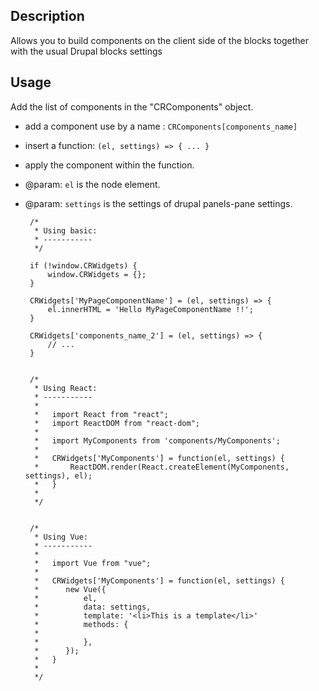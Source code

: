 ## Description 
Allows you to build components on the client side of the blocks together with the usual Drupal blocks settings

## Usage

Add the list of components in the "CRComponents" object.
 - add a component use by a name : `CRComponents[components_name]`
 - insert a function: `(el, settings) => { ... }`
 - apply the component within the function.
 - @param: `el` is the node element.
 - @param: `settings` is the settings of drupal panels-pane settings.

		/*
		 * Using basic:
		 * -----------
		 */

		if (!window.CRWidgets) {
			window.CRWidgets = {};
		}

		CRWidgets['MyPageComponentName'] = (el, settings) => {
			el.innerHTML = 'Hello MyPageComponentName !!';
		}

		CRWidgets['components_name_2'] = (el, settings) => {
			// ...
		}


		/*
		 * Using React:
		 * -----------
		 *
		 *   import React from "react";
		 *   import ReactDOM from "react-dom";
		 *
		 *   import MyComponents from 'components/MyComponents';
		 *
		 *   CRWidgets['MyComponents'] = function(el, settings) {
		 *       ReactDOM.render(React.createElement(MyComponents, settings), el);
		 *   }
		 *
		 */


		/*
		 * Using Vue:
		 * -----------
		 *
		 *   import Vue from "vue";
		 *
		 *   CRWidgets['MyComponents'] = function(el, settings) {
		 *      new Vue({
		 *          el,
		 *          data: settings,
		 *          template: '<li>This is a template</li>'
		 *          methods: {
		 *           
		 *          },
		 *      });
		 *   }
		 *
		 */